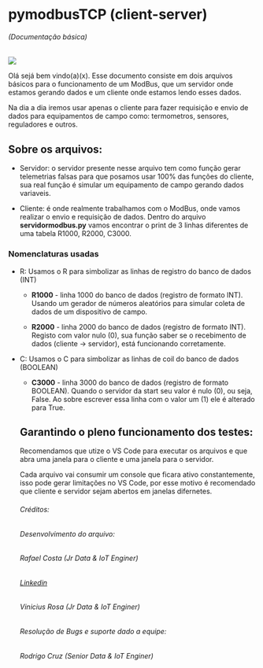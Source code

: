 # pymodbusTCP (client-server)
###### (Documentação básica)

![](https://logos-download.com/wp-content/uploads/2021/01/Modbus_Organization_Logo.png)

Olá sejá bem vindo(a)(x). Esse documento consiste em dois arquivos básicos para o funcionamento de um ModBus, que um servidor onde estamos gerando dados e um cliente onde estamos lendo esses dados.

Na dia a dia iremos usar apenas o cliente para fazer requisição e envio de dados para equipamentos de campo como: termometros, sensores, reguladores e outros.

## Sobre os arquivos:

+ Servidor: o servidor presente nesse arquivo tem como função gerar telemetrias falsas para que posamos usar 100% das funções do cliente, sua real função é simular um equipamento de campo gerando dados variaveis.

+ Cliente: é onde realmente trabalhamos com o ModBus, onde vamos realizar o envio e requisição de dados. Dentro do arquivo **servidormodbus.py** vamos encontrar o print de 3 linhas diferentes de uma tabela R1000, R2000, C3000.


### Nomenclaturas usadas
+ R: Usamos o R para simbolizar as linhas de registro do banco de dados (INT)

    + **R1000** - linha 1000 do banco de dados (registro de formato INT). Usando um gerador de números aleatórios para simular coleta de dados de um dispositivo de campo.

    + **R2000** - linha 2000 do banco de dados (registro de formato INT). Registo com valor nulo (0), sua função saber se o recebimento de dados (cliente -> servidor), está funcionando corretamente.

+ C: Usamos o C para simbolizar as linhas de coil do banco de dados (BOOLEAN)

    + **C3000** - linha 3000 do banco de dados (registro de formato BOOLEAN). Quando o servidor da start seu valor é nulo (0), ou seja, False. Ao sobre escrever essa linha com o valor um (1) ele é alterado para True.


    ## Garantindo o pleno funcionamento dos testes:

    Recomendamos que utize o VS Code para executar os arquivos e que abra uma janela para o cliente e uma janela para o servidor. 

    Cada arquivo vai consumir um console que ficara ativo constantemente, isso pode gerar limitações no VS Code, por esse motivo é recomendado que cliente e servidor sejam abertos em janelas difernetes.

    ###### Créditos:

    ###### Desenvolvimento do arquivo:
    ###### Rafael Costa (Jr Data & IoT Enginer)
    ###### [Linkedin](https://www.linkedin.com/in/rafaelbhcosta/)
    ###### Vinicius Rosa (Jr Data & IoT Enginer)
    ###### Resolução de Bugs e suporte dado a equipe:
    ###### Rodrigo Cruz (Senior Data & IoT Enginer)